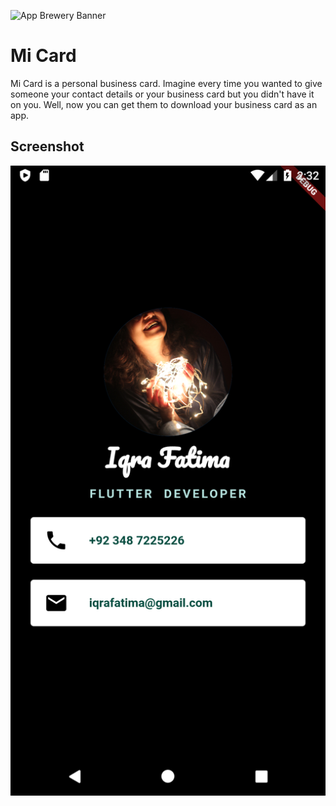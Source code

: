 ![App Brewery Banner](https://github.com/londonappbrewery/Images/blob/master/AppBreweryBanner.png)

# Mi Card

Mi Card is a personal business card. Imagine every time you wanted to give someone your contact details or your business card but you didn't have it on you. Well, now you can get them to download your business card as an app.

## Screenshot
<img src="images/final.png">
